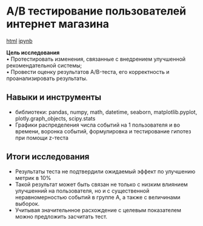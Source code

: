 # А/В тестирование пользователей интернет магазина

[html](https://github.com/Lud2022/Portfolio/blob/main/%D0%90/%D0%92%20%D1%82%D0%B5%D1%81%D1%82%D0%B8%D1%80%D0%BE%D0%B2%D0%B0%D0%BD%D0%B8%D0%B5%20%D0%BF%D0%BE%D0%BB%D1%8C%D0%B7%D0%BE%D0%B2%D0%B0%D1%82%D0%B5%D0%BB%D0%B5%D0%B9%20%D0%B8%D0%BD%D1%82%D0%B5%D1%80%D0%BD%D0%B5%D1%82%20%D0%BC%D0%B0%D0%B3%D0%B0%D0%B7%D0%B8%D0%BD%D0%B0/%D0%90%D0%92%20%D1%82%D0%B5%D1%81%D1%82%D0%B8%D1%80%D0%BE%D0%B2%D0%B0%D0%BD%D0%B8%D0%B5%20%D0%BF%D0%BE%D0%BB%D1%8C%D0%B7%D0%BE%D0%B2%D0%B0%D1%82%D0%B5%D0%BB%D0%B5%D0%B9%20%D0%B8%D0%BD%D1%82%D0%B5%D1%80%D0%BD%D0%B5%D1%82%20%D0%BC%D0%B0%D0%B3%D0%B0%D0%B7%D0%B8%D0%BD%D0%B0.html)   [ipynb]()

 
**Цель исследования** <br/>
•	Протестировать изменения, связанные с внедрением улучшенной рекомендательной системы;<br/>
•	Провести оценку результатов A/B-теста, его корректность и проанализировать результаты.<br/>

## Навыки и инструменты
- библиотеки: pandas, numpy, math, datetime, seaborn, matplotlib.pyplot, plotly.graph_objects, scipy.stats
- Графики распределения числа событий на 1 пользователя и во времени, воронка событий, формулировка и тестирование гипотез при помощи z-теста

## Итоги исследования

- Результаты теста не подтвердили ожидаемый эффект по улучшению метрик в 10%
- Такой результат может быть связан не только с низким влиянием улучшенний на пользователя, но и с существенной неравномерностью событий в группе А, а также с величинами выборок. 
- Учитывая значительнное расхождение с целевым показателем можно предложить засчитать тест.
